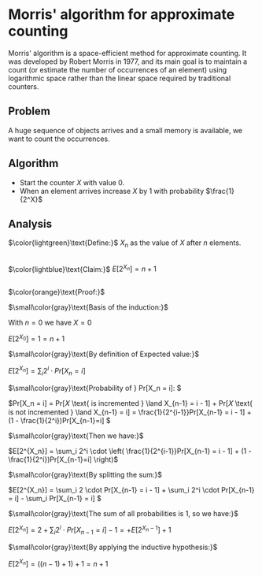 # Morris' algorithm for approximate counting

Morris' algorithm is a space-efficient method for approximate counting. It was developed by Robert Morris in 1977, and its main goal is to maintain a count (or estimate the number of occurrences of an element) using logarithmic space rather than the linear space required by traditional counters.

## Problem
A huge sequence of objects arrives and a small memory is available, we want to count the occurrences.

## Algorithm
- Start the counter $X$ with value 0.
- When an element arrives increase $X$ by $1$ with probability $\frac{1}{2^X}$

## Analysis

$\color{lightgreen}\text{Define:}$ $X_n$ as the value of $X$ after $n$ elements.

##

$\color{lightblue}\text{Claim:}$ $E[2^{X_n}] = n + 1$

##

$\color{orange}\text{Proof:}$

$\small\color{gray}\text{Basis of the induction:}$

With $n = 0$ we have $X = 0$

$E[2^{X_0}] = 1 = n + 1$

$\small\color{gray}\text{By definition of Expected value:}$

$E[2^{X_n}] = \sum_i 2^i \cdot Pr[X_n = i]$ 

$\small\color{gray}\text{Probability of } Pr[X_n = i]: $


$Pr[X_n = i] = Pr[𝑋 \text{ is incremented } \land X_{n-1} = i - 1] + Pr[𝑋 \text{ is not incremented } \land X_{n-1} = i] = \frac{1}{2^{i-1}}Pr[X_{n-1} = i - 1] + (1 - \frac{1}{2^i})Pr[X_{n-1}=i] $

$\small\color{gray}\text{Then we have:}$

$E[2^{X_n}] = \sum_i 2^i \cdot \left( \frac{1}{2^{i-1}}Pr[X_{n-1} = i - 1] + (1 - \frac{1}{2^i})Pr[X_{n-1}=i] \right)$

$\small\color{gray}\text{By splitting the sum:}$

$E[2^{X_n}] = \sum_i 2 \cdot Pr[X_{n-1} = i - 1] + \sum_i 2^i \cdot Pr[X_{n-1} = i] - \sum_i Pr[X_{n-1} = i] $

$\small\color{gray}\text{The sum of all probabilities is 1, so we have:}$

$E[2^{X_n}] = 2 + \sum_i 2^i \cdot Pr[X_{n-1} = i] - 1 =  + E[2^{X_n-1}]+1$

$\small\color{gray}\text{By applying the inductive hypothesis:}$

$E[2^{X_n}] = ((n-1)+1)+1 = n+1$

